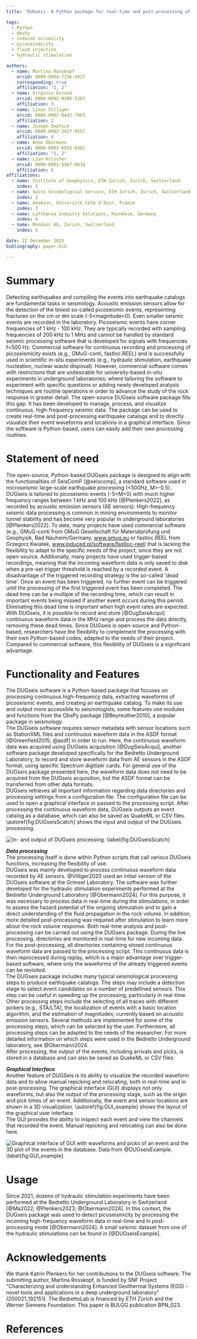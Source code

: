 ```yaml
---
title: 'DUGseis: A Python package for real-time and post-processing of picoseismicity'

tags:
  - Python
  - ObsPy
  - induced seismicity
  - picoseismicity
  - fluid injection
  - hydraulic stimulation

authors:
  - name: Martina Rosskopf 
    orcid: 0009-0004-7156-4927
    corresponding: true
    affiliation: "1, 2"
  - name: Virginie Durand
    orcid: 0000-0002-9380-5363
    affiliation: 3
  - name: Linus Villiger
    orcid: 0000-0002-0442-7963
    affiliation: 2
  - name: Joseph Doetsch
    orcid: 0000-0002-2927-9557
    affiliation: 4
  - name: Anne Obermann
    orcid: 0000-0001-6933-6301
    affiliation: "1, 2"
  - name: Lion Krischer
    orcid: 0000-0001-5867-6634
    affiliation: 5
affiliations:
  - name: Institute of Geophysics, ETH Zurich, Zurich, Switzerland
    index: 1
  - name: Swiss Seismological Service, ETH Zurich, Zurich, Switzerland
    index: 2
  - name: GeoAzur, Université Côte d’Azur, France
    index: 3
  - name: Lufthansa Industry Solutions, Raunheim, Germany
    index: 4
  - name: Mondaic AG, Zurich, Switzerland
    index: 5

date: 22 December 2023
bibliography: paper.bib

---
```



# Summary
Detecting earthquakes and compiling the events into earthquake catalogs are fundamental tasks in seismology. Acoustic 
emission sensors allow for the detection of the tiniest so-called picoseismic events, representing fractures on the 
cm or dm scale (-5<magnitude<0). Even smaller seismic events are recorded in the laboratory. Picoseismic events have 
corner frequencies of 1 kHz - 100 kHz. They are typically recorded with sampling frequencies of 200 kHz to 1 MHz and 
cannot be handled by standard seismic processing software that is developed for signals with frequencies f<500 Hz. 
Commercial software for continuous recording and processing of picoseismicity exists (e.g., GMuG-conti, fastloc.REEL) 
and is successfully used in scientific in-situ experiments (e.g., hydraulic stimulation, earthquake nucleation, 
nuclear waste disposal). However, commercial software comes with restrictions that are undesirable for university-based
in-situ experiments in underground laboratories; where tailoring the software to experiment with specific questions or
adding newly developed analysis techniques are routine operations in order to advance the study of the rock response 
in greater detail. The open-source DUGseis software package fills this gap. It has been developed to manage, process, 
and visualize continuous, high-frequency seismic data. The package can be used to create real-time and post-processing
earthquake catalogs and to directly visualize their event waveforms and locations in a graphical interface. Since the 
software is Python-based, users can easily add their own processing routines.

# Statement of need
The open-source, Python-based DUGseis package is designed to align with the functionalities of 
SeisComP [@seiscomp], a standard software used in microseismic large-scale earthquake processing (<500Hz, M>-0.5). 
DUGseis is tailored to picoseismic events (-5<M<0) with much higher frequency ranges between 1 kHz and 100 kHz [@Plenkers2022], as recorded by 
acoustic emission sensors (AE sensors). High-frequency seismic data processing is common in mining environments to 
monitor tunnel stability and has become very popular in underground laboratories [@Plenkers2022]. To date, many projects 
have used commercial software (e.g., GMuG-conti from GMuG Gesellschaft für Materialprüfung und Geophysik, Bad Nauheim/Germany,
www.gmug.eu or fastloc.REEL from Grzegorz Kwiatek, www.induced.pl/software/fastloc-reel) that is
lacking the flexibility to adapt to the specific needs of the project, since they are not open-source. Additionally, many projects 
have used trigger-based recordings, meaning that the incoming waveform data is only saved to disk when a pre-set 
trigger threshold is reached by a recorded event. A disadvantage of the triggered recording strategy is the 
so-called 'dead time'. Once an event has been triggered, no further event can be triggered until the processing of 
the first triggered event has been completed. The dead time can be a multiple of the recording time, which can result 
in important events being missed if another event occurs during this period. Eliminating this dead time is important 
when high event rates are expected. With DUGseis, it is possible to record and store [@DugSeisAcqui] continuous 
waveform data in the MHz range and process the data directly, removing these dead times. Since DUGseis is open-source and Python-based,
researchers have the flexibility to complement the processing with their own Python-based 
codes, adapted to the needs of their project. Compared to commercial software, this flexibility of DUGseis is a significant advantage.

# Functionality and Features
The DUGseis software is a Python-based package that focuses on processing continuous high-frequency data, 
extracting waveforms of picoseismic events, and creating an earthquake catalog. To make its use and output more 
accessible to seismologists, some features use modules and functions from the ObsPy package [@Beyreuther2010], 
a popular package in seismology.\
The DUGseis software requires sensor metadata with sensor locations such as StationXML files and continuous waveform 
data in the ASDF format [@Greenfield2015; @asdf] in order to run. Here, the continuous waveform data was acquired using 
DUGseis acquisition [@DugSeisAcqui], another software package developed specifically for the Bedretto Underground 
Laboratory, to record and store waveform data from AE sensors in the ASDF format, using specific Spectrum digitizer 
cards. For general use of the DUGseis package presented here, the waveform data does not need to be acquired 
from the DUGseis acquisition, but the ASDF format can be transferred from other data formats. \
DUGseis retrieves all important information regarding data directories and processing settings from a 
configuration file. The configuration file can be used to open a graphical interface or passed to 
the processing script. After processing the continuous waveform data, DUGseis outputs an event catalog as 
a database, which can also be saved as QuakeML or CSV files. \autoref{fig:DUGseisScatch} shows 
the input and output of the DUGseis processing.

![In- and output of DUGseis processing. \label{fig:DUGseisScatch}](DUGseis_InputOutputScatch.png)

***Data processing***\
The processing itself is done within Python scripts that call various DUGseis functions, increasing the flexibility 
of use.\
DUGseis was mainly developed to process continuous waveform data recorded by AE sensors. @Villiger2020 used 
an initial version of the DUGseis software at the Grimsel Laboratory. The software was further developed for 
the hydraulic stimulation experiments performed at the Bedretto Underground Laboratory [@Obermann2024]. For 
this purpose, it was necessary to process data in real-time during the stimulations, in order to assess the hazard 
potential of the ongoing stimulation and to gain a direct understanding of the fluid propagation in the rock 
volume. In addition, more detailed post-processing was required after stimulation to learn 
more about the rock volume response. Both real-time analysis and post-processing can be carried out using the 
DUGseis package. During the live processing, directories are monitored in real-time for new incoming data. 
For the post-processing, all directories containing stored continuous waveform data are passed to the processing 
script. This continuous data is then reprocessed during replay, which is a major advantage over 
trigger-based software, where only the waveforms of the already triggered events can be revisited. \
The DUGseis package includes many typical seismological processing steps to produce earthquake catalogs. The steps may 
include a detection stage to select event candidates on a number of predefined sensors. This step can be useful in 
speeding up the processing, particularly in real-time. Other processing steps include the selecting of all traces with 
different pickers (e.g., STA/LTA), the localization of events with a basic location algorithm, and the estimation of 
magnitudes; currently based on acoustic emission sensors.  Several methods are implemented for 
some of the processing steps, which can be selected by the user. Furthermore, all processing steps can be adapted 
to the needs of the researcher. For more detailed information on which steps were used in the Bedretto Underground 
laboratory, see @Obermann2024.\
After processing, the output of the events, including arrivals and picks, is stored in a 
database and can also be saved as QuakeML or CSV files.

***Graphical Interface***\
Another feature of DUGSeis is its ability to visualize the recorded waveform data and to allow manual repicking and 
relocating, both in real-time and in post-processing. The graphical interface (GUI) displays not only waveforms, but also 
the output of the processing stage, such as the origin and pick times of an event. Additionally, 
the event and sensor locations are shown in a 3D visualization. \autoref{fig:GUI_example} shows the 
layout of the graphical user interface.\
The GUI provides the ability to inspect each event and view the channels that recorded 
the event. Manual repicking and relocating can also be done here. 

![Graphical interface of GUI with waveforms and picks of an event and the 3D plot of the events in the database. Data from @DUGseisExample. \label{fig:GUI_example}](DUGseisGUI_V3.JPG)

# Usage
Since 2021, dozens of hydraulic stimulation experiments have been performed at the Bedretto Underground 
Laboratory in Switzerland [@Ma2022; @Plenkers2023; @Obermann2024]. In this context, the DUGseis package 
was used to detect picoseismicity by processing the incoming high-frequency waveform data in real-time and 
in post-processing mode [@Obermann2024]. A small seismic dataset from one of the hydraulic stimulations can be 
found in [@DUGseisExample].

# Acknowledgements
We thank Katrin Plenkers for her contributions to the DUGseis software. The submitting author, Martina Rosskopf, is funded by SNF Project “Characterizing and understanding Enhanced 
Geothermal Systems (EGS) - novel tools and applications in a deep underground laboratory” (200021_192151). The 
BedrettoLab is financed by ETH Zürich and the Werner Siemens Foundation. This paper is BULGG publication BPN_023.

# References
